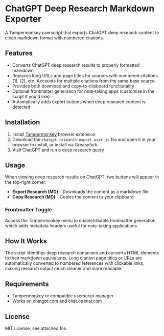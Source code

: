 # ChatGPT Deep Research Markdown Exporter

A Tampermonkey userscript that exports ChatGPT deep research content to clean markdown format with numbered citations.

## Features

- Converts ChatGPT deep research results to properly formatted markdown
- Replaces long URLs and page titles for sources with numbered citations (1), (2), etc. Accounts for multiple citations from the same base source.
- Provides both download and copy-to-clipboard functionality
- Optional frontmatter generation for note-taking apps (customize in the script if you'd like).
- Automatically adds export buttons when deep research content is detected

## Installation

1. Install [Tampermonkey](https://www.tampermonkey.net/) browser extension
2. Download the `chatgpt-research-export.user.js` file and open it in your browser to install, or install via Greasyfork.
3. Visit ChatGPT and run a deep research query

## Usage

When viewing deep research results on ChatGPT, two buttons will appear in the top-right corner:

- **Export Research (MD)** - Downloads the content as a markdown file
- **Copy Research (MD)** - Copies the content to your clipboard

### Frontmatter Toggle

Access the Tampermonkey menu to enable/disable frontmatter generation, which adds metadata headers useful for note-taking applications.

## How It Works

The script identifies deep research containers and converts HTML elements to their markdown equivalents. Long citation page titles or URLs are automatically converted to numbered references with clickable links, making research output much cleaner and more readable.

## Requirements

- Tampermonkey or compatible userscript manager
- Works on chatgpt.com and chat.openai.com

## License
MIT License, see attached file.